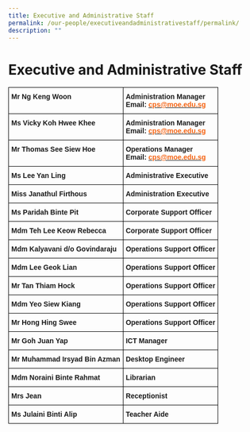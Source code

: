 ```yaml
---
title: Executive and Administrative Staff
permalink: /our-people/executiveandadministrativestaff/permalink/
description: ""
---
```

Executive and Administrative Staff
==================================


<style type="text/css">
.tg  {border-collapse:collapse;border-spacing:0;}
.tg td{border-color:black;border-style:solid;border-width:1px;font-family:Arial, sans-serif;font-size:14px;
  overflow:hidden;padding:10px 5px;word-break:normal;}
.tg th{border-color:black;border-style:solid;border-width:1px;font-family:Arial, sans-serif;font-size:14px;
  font-weight:normal;overflow:hidden;padding:10px 5px;word-break:normal;}
.tg .tg-1wig{font-weight:bold;text-align:left;vertical-align:top}
</style>
<table class="tg">
<thead>
  <tr>
    <th class="tg-1wig">Mr Ng Keng Woon</th>
    <th class="tg-1wig">Administration Manager<br>Email: <a href="mailto:cps@moe.edu.sg"><span style="font-weight:700;text-decoration:none;color:#F56414">cps@moe.edu.sg</span></a></th>
  </tr>
</thead>
<tbody>
  <tr>
    <td class="tg-1wig">Ms Vicky Koh Hwee Khee</td>
    <td class="tg-1wig">Administration Manager<br>Email: <a href="mailto:cps@moe.edu.sg"><span style="font-weight:700;text-decoration:none;color:#F56414">cps@moe.edu.sg</span></a></td>
  </tr>
  <tr>
    <td class="tg-1wig">Mr Thomas See Siew Hoe</td>
    <td class="tg-1wig">Operations Manager<br>Email: <a href="mailto:cps@moe.edu.sg"><span style="font-weight:700;text-decoration:none;color:#F56414">cps@moe.edu.sg</span></a></td>
  </tr>
  <tr>
    <td class="tg-1wig">Ms Lee Yan Ling</td>
    <td class="tg-1wig">Administrative Executive</td>
  </tr>
  <tr>
    <td class="tg-1wig">Miss Janathul Firthous</td>
    <td class="tg-1wig">Administration Executive</td>
  </tr>
  <tr>
    <td class="tg-1wig">Ms Paridah Binte Pit  </td>
    <td class="tg-1wig">Corporate Support Officer </td>
  </tr>
  <tr>
    <td class="tg-1wig">Mdm Teh Lee Keow Rebecca  </td>
    <td class="tg-1wig">Corporate Support Officer </td>
  </tr>
  <tr>
    <td class="tg-1wig">Mdm Kalyavani d/o Govindaraju</td>
    <td class="tg-1wig">Operations Support Officer</td>
  </tr>
  <tr>
    <td class="tg-1wig">Mdm Lee Geok Lian</td>
    <td class="tg-1wig">Operations Support Officer</td>
  </tr>
  <tr>
    <td class="tg-1wig">Mr Tan Thiam Hock</td>
    <td class="tg-1wig">Operations Support Officer</td>
  </tr>
  <tr>
    <td class="tg-1wig">Mdm Yeo Siew Kiang</td>
    <td class="tg-1wig">Operations Support Officer</td>
  </tr>
  <tr>
    <td class="tg-1wig">Mr Hong Hing Swee</td>
    <td class="tg-1wig">Operations Support Officer</td>
  </tr>
  <tr>
    <td class="tg-1wig">Mr Goh Juan Yap</td>
    <td class="tg-1wig">ICT Manager</td>
  </tr>
  <tr>
    <td class="tg-1wig">Mr Muhammad Irsyad Bin Azman</td>
    <td class="tg-1wig">Desktop Engineer</td>
  </tr>
  <tr>
    <td class="tg-1wig">Mdm Noraini Binte Rahmat</td>
    <td class="tg-1wig">Librarian</td>
  </tr>
  <tr>
    <td class="tg-1wig">Mrs Jean  </td>
    <td class="tg-1wig">Receptionist</td>
  </tr>
  <tr>
    <td class="tg-1wig">Ms Julaini Binti Alip</td>
    <td class="tg-1wig">Teacher Aide</td>
  </tr>
</tbody>
</table>